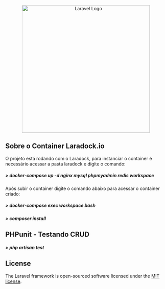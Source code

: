 <p align="center"><a href="https://laravel.com" target="_blank"><img src="https://raw.githubusercontent.com/laravel/art/master/logo-lockup/5%20SVG/2%20CMYK/1%20Full%20Color/laravel-logolockup-cmyk-red.svg" width="400" alt="Laravel Logo"></a></p>


## Sobre o Container Laradock.io


O projeto está rodando com o Laradock, para instanciar o container é necessário acessar a pasta laradock e digite o comando:
##### > docker-compose up -d nginx mysql phpmyadmin redis workspace 

Após subir o container digite o comando abaixo para acessar o container criado:
##### > docker-compose exec workspace bash
##### > composer install



## PHPunit - Testando CRUD

##### > php artisan test 

## License

The Laravel framework is open-sourced software licensed under the [MIT license](https://opensource.org/licenses/MIT).
